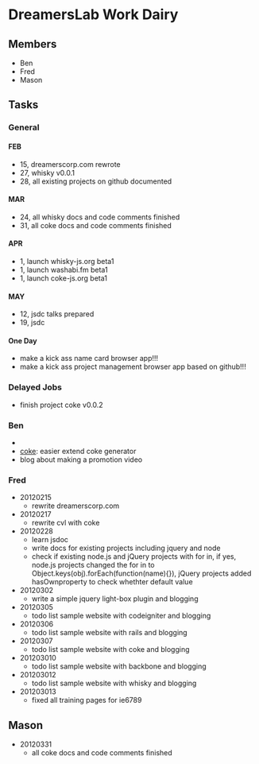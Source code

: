 # DreamersLab Work Dairy

## Members
- Ben
- Fred
- Mason



## Tasks

### General

#### FEB
- 15, dreamerscorp.com rewrote
- 27, whisky v0.0.1
- 28, all existing projects on github documented

#### MAR
- 24, all whisky docs and code comments finished
- 31, all coke docs and code comments finished

#### APR
- 1, launch whisky-js.org beta1
- 1, launch washabi.fm beta1
- 1, launch coke-js.org beta1

#### MAY
- 12, jsdc talks prepared
- 19, jsdc

#### One Day
- make a kick ass name card browser app!!!
- make a kick ass project management browser app based on github!!!



### Delayed Jobs
- finish project coke v0.0.2



### Ben
- [coke]: protect_from_forgery
- [coke]: easier extend coke generator
- blog about making a promotion video



### Fred
- 20120215
  - rewrite dreamerscorp.com
- 20120217
  - rewrite cvl with coke
- 20120228
  - learn jsdoc
  - write docs for existing projects including jquery and node
  - check if existing node.js and jQuery projects with for in, if yes, node.js projects changed the for in to Object.keys(obj).forEach(function(name){}), jQuery projects added hasOwnproperty to check whethter default value
- 20120302
  - write a simple jquery light-box plugin and blogging
- 20120305
  - todo list sample website with codeigniter and blogging
- 20120306
  - todo list sample website with rails and blogging
- 20120307
  - todo list sample website with coke and blogging
- 201203010
  - todo list sample website with backbone and blogging
- 201203012
  - todo list sample website with whisky and blogging
- 201203013
  - fixed all training pages for ie6789



## Mason
- 20120331
  - all coke docs and code comments finished

